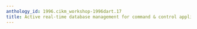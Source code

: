 ```yaml
---
anthology_id: 1996.cikm_workshop-1996dart.17
title: Active real-time database management for command & control applications
---
```

